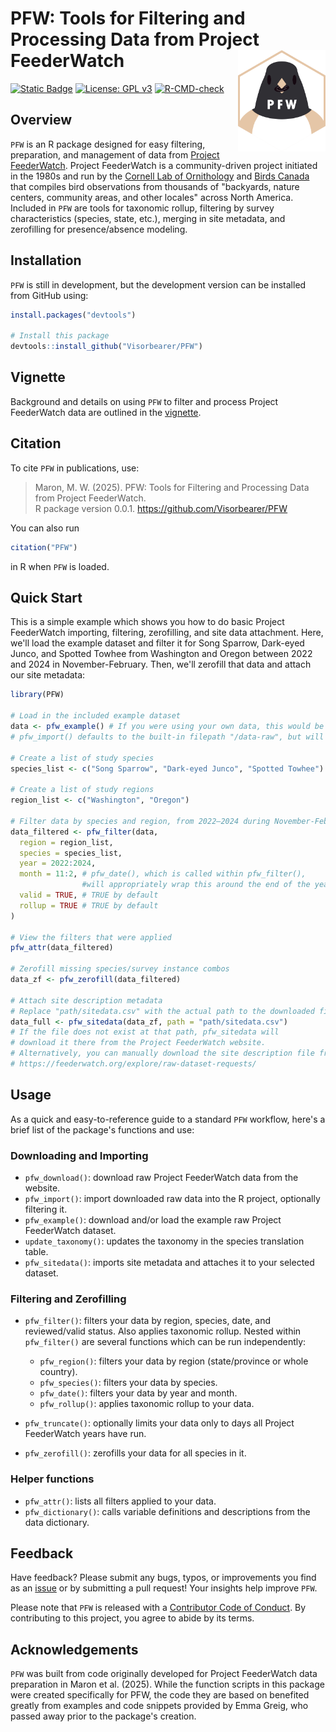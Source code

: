 
# PFW: Tools for Filtering and Processing Data from Project FeederWatch <img src="man/figures/logo.png" align="right" width=140 alt="Hexagonal PFW logo, featuring a Dark-eyed Junco with a seed in its beak."/>

<!-- badges: start -->
[![Static
Badge](https://www.repostatus.org/badges/latest/wip.svg)](https://www.repostatus.org/#wip)
[![License: GPL
v3](https://img.shields.io/badge/License-GPL%20v3-blue.svg)](http://www.gnu.org/licenses/gpl-3.0)
[![R-CMD-check](https://github.com/Visorbearer/PFW/actions/workflows/R-CMD-check.yaml/badge.svg)](https://github.com/Visorbearer/PFW/actions/workflows/R-CMD-check.yaml)
<!-- badges: end -->

## Overview

`PFW` is an R package designed for easy filtering, preparation, 
and management of data from [Project FeederWatch](https://feederwatch.org/). 
Project FeederWatch is a community-driven project initiated in the 1980s
and run by the [Cornell Lab of Ornithology](https://www.birds.cornell.edu/) and [Birds Canada](https://www.birdscanada.org/)
that compiles bird observations from thousands of "backyards, nature centers, 
community areas, and other locales" across North America. Included in `PFW`
are tools for taxonomic rollup, filtering by survey characteristics 
(species, state, etc.), merging in site metadata, and zerofilling for presence/absence modeling.

## Installation

`PFW` is still in development, but the development version can be installed from GitHub using:

``` r
install.packages("devtools")

# Install this package
devtools::install_github("Visorbearer/PFW")
```

## Vignette

Background and details on using `PFW` to filter and process Project FeederWatch data are outlined in the [vignette](https://Visorbearer.github.io/PFW/articles/PFW.html).

## Citation

To cite `PFW` in publications, use:

> Maron, M. W. (2025). PFW: Tools for Filtering and Processing Data from Project FeederWatch.  
> R package version 0.0.1. https://github.com/Visorbearer/PFW

You can also run

```r
citation("PFW")
```

in R when `PFW` is loaded.

## Quick Start

This is a simple example which shows you how to do basic Project FeederWatch importing, filtering, zerofilling, and site data attachment.
Here, we'll load the example dataset and filter it for Song Sparrow, Dark-eyed Junco, and Spotted Towhee from Washington
and Oregon between 2022 and 2024 in November-February. Then, we'll zerofill that data and attach our site metadata:

``` r
library(PFW)

# Load in the included example dataset
data <- pfw_example() # If you were using your own data, this would be pfw_import() instead.
# pfw_import() defaults to the built-in filepath "/data-raw", but will accept a different filepath.

# Create a list of study species
species_list <- c("Song Sparrow", "Dark-eyed Junco", "Spotted Towhee")

# Create a list of study regions
region_list <- c("Washington", "Oregon")

# Filter data by species and region, from 2022–2024 during November-February
data_filtered <- pfw_filter(data,
  region = region_list,
  species = species_list,
  year = 2022:2024,
  month = 11:2, # pfw_date(), which is called within pfw_filter(), 
                #will appropriately wrap this around the end of the year.
  valid = TRUE, # TRUE by default
  rollup = TRUE # TRUE by default
)

# View the filters that were applied
pfw_attr(data_filtered)

# Zerofill missing species/survey instance combos
data_zf <- pfw_zerofill(data_filtered)

# Attach site description metadata
# Replace "path/sitedata.csv" with the actual path to the downloaded file
data_full <- pfw_sitedata(data_zf, path = "path/sitedata.csv")
# If the file does not exist at that path, pfw_sitedata will
# download it there from the Project FeederWatch website.
# Alternatively, you can manually download the site description file from:
# https://feederwatch.org/explore/raw-dataset-requests/
```
## Usage

As a quick and easy-to-reference guide to a standard `PFW` workflow, here's
a brief list of the package's functions and use:

### Downloading and Importing

- `pfw_download()`: download raw Project FeederWatch data from the website.
- `pfw_import()`: import downloaded raw data into the R project, optionally filtering it.
- `pfw_example()`: download and/or load the example raw Project FeederWatch dataset.
- `update_taxonomy()`: updates the taxonomy in the species translation table.
- `pfw_sitedata()`: imports site metadata and attaches it to your selected dataset.

### Filtering and Zerofilling

- `pfw_filter()`: filters your data by region, species, date, and reviewed/valid status. Also applies taxonomic rollup.
  Nested within `pfw_filter()` are several functions which can be run independently:
  - `pfw_region()`: filters your data by region (state/province or whole country).
  - `pfw_species()`: filters your data by species.
  - `pfw_date()`: filters your data by year and month.
  - `pfw_rollup()`: applies taxonomic rollup to your data.

- `pfw_truncate()`: optionally limits your data only to days all Project FeederWatch years have run.
- `pfw_zerofill()`: zerofills your data for all species in it.

### Helper functions

- `pfw_attr()`: lists all filters applied to your data.
- `pfw_dictionary()`: calls variable definitions and descriptions from the data dictionary.

## Feedback

Have feedback? Please submit any bugs, typos, or improvements you find as an [issue](https://github.com/Visorbearer/PFW/issues) or by submitting a pull request!
Your insights help improve `PFW`. 

Please note that `PFW` is released with a [Contributor Code of Conduct](https://Visorbearer.github.io/PFW/CODE_OF_CONDUCT.html). By contributing to this project, you agree to abide by its terms.

## Acknowledgements

`PFW` was built from code originally developed for Project FeederWatch data preparation in Maron et al. (2025). 
While the function scripts in this package were created specifically for PFW, the code they are based on 
benefited greatly from examples and code snippets provided by Emma Greig, who passed away prior to the 
package's creation.
